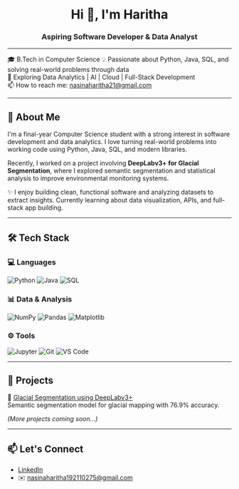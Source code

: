 <h1 align="center">Hi 👋, I'm Haritha</h1>
<h3 align="center">Aspiring Software Developer & Data Analyst</h3>

---

🎓 B.Tech in Computer Science
💡 Passionate about Python, Java, SQL, and solving real-world problems through data  
🚀 Exploring Data Analytics | AI | Cloud | Full-Stack Development  
📫 How to reach me: nasinaharitha21@gmail.com

---

## 🚀 About Me

I'm a final-year Computer Science student with a strong interest in software development and data analytics. I love turning real-world problems into working code using Python, Java, SQL, and modern libraries.

Recently, I worked on a project involving **DeepLabv3+ for Glacial Segmentation**, where I explored semantic segmentation and statistical analysis to improve environmental monitoring systems.

✨ I enjoy building clean, functional software and analyzing datasets to extract insights. Currently learning about data visualization, APIs, and full-stack app building.

---

## 🛠️ Tech Stack

### 💻 Languages
![Python](https://img.shields.io/badge/Python-3776AB?style=flat&logo=python&logoColor=white)
![Java](https://img.shields.io/badge/Java-ED8B00?style=flat&logo=java&logoColor=white)
![SQL](https://img.shields.io/badge/SQL-4479A1?style=flat&logo=postgresql&logoColor=white)

### 📊 Data & Analysis
![NumPy](https://img.shields.io/badge/Numpy-013243?style=flat&logo=numpy)
![Pandas](https://img.shields.io/badge/Pandas-150458?style=flat&logo=pandas)
![Matplotlib](https://img.shields.io/badge/Matplotlib-11557C?style=flat&logo=matplotlib)

### ⚙️ Tools
![Jupyter](https://img.shields.io/badge/Jupyter-F37626?style=flat&logo=jupyter)
![Git](https://img.shields.io/badge/Git-F05032?style=flat&logo=git)
![VS Code](https://img.shields.io/badge/VS_Code-007ACC?style=flat&logo=visual-studio-code)

---

## 📘 Projects

🔹 [Glacial Segmentation using DeepLabv3+](https://github.com/Haritha457/glacial-segmentation)  
Semantic segmentation model for glacial mapping with 76.9% accuracy.

*(More projects coming soon...)*

---

## 📫 Let's Connect

- [LinkedIn](https://www.linkedin.com/in/haritha-nasina-046206310/)
- ✉️ nasinaharitha192110275@gmail.com
